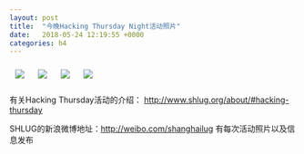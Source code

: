 ```yaml
---
layout: post
title:  "今晚Hacking Thursday Night活动照片"
date:   2018-05-24 12:19:55 +0000
categories: h4
---
```


[<img style='margin:10px;' src='/res2018/i524.h4/i524_2000_5200+08.1920p.jpg'>](/res2018/i524.h4/i524_2000_5200+08.JPG)
[<img style='margin:10px;' src='/res2018/i524.h4/i524_2001_0700+08.1920p.jpg'>](/res2018/i524.h4/i524_2001_0700+08.JPG)
[<img style='margin:10px;' src='/res2018/i524.h4/i524_2001_2000+08.1920p.jpg'>](/res2018/i524.h4/i524_2001_2000+08.JPG)
[<img style='margin:10px;' src='/res2018/i524.h4/i524_2005_0000+08.1920p.jpg'>](/res2018/i524.h4/i524_2005_0000+08.JPG)

有关Hacking Thursday活动的介绍：
http://www.shlug.org/about/#hacking-thursday

SHLUG的新浪微博地址：http://weibo.com/shanghailug 有每次活动照片以及信息发布


